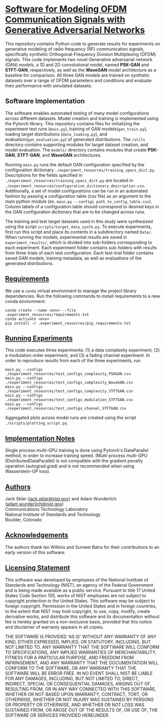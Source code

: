 # <u> **Software for Modeling OFDM Communication Signals with Generative Adversarial Networks** </u>

This repository contains Python code to generate results for experiments on generative modeling of radio frequency (RF) communication signals, specifically synthetic Orthogonal-Frequency Division Multiplexing (OFDM) signals. This code implements two novel Generative adversarial network (GAN) 
models, a 1D and 2D convolutional model, named **PSK-GAN** and **STFT-GAN**, respectively, as well as the **WaveGAN** model architecture as 
a baseline for comparison. All three GAN models are trained on synthetic datasets over a range of OFDM parameters and conditions and evaluate 
their performance with simulated datasets.  

## Software Implementation
The software enables automated testing of many model configurations across different datasets. Model creation and training is implemented
using the Pytorch library. This repository contains files for initializing the experiment test runs (`main.py`), training of GAN models(`gan_train.py`), loading target distributions (`data_loading.py`), and evaluation(`gan_evaluation.py`) of generated distributions. The `/utils` directory contains 
supporting modules for target dataset creation, and model evaluation. The `models/` directory contains modules that create **PSK-GAN**, **STFT-GAN**,
and **WaveGAN** architectures.

Running `main.py` runs the default GAN configuration specified by the configuration dictionary `./experiment_resources/training_specs_dict.py`.
Descriptions for the fields specified in `./experiment_resources/training_specs_dict.py` are located in 
`./experiment_resources/configuration_dictionary_description.csv`. Additionally, a set of model configurations can be run in an automated fashion 
by passing a configuration table (csv file) as an argument to the main python module (ex. `main.py --configs path_to_config_table.csv`). Column labels
of a configuration table should correspond to desired keys in the GAN configuration dictionary that are to be changed across runs. 

The training and test target datasets used in this study were synthesized using the script `scripts/target_data_synth.py`.  To execute experiments, first run this script and place its contents in a subdirectory named `Data/`.  When running the models, experimental results are saved in `experiment_results/`, which is divided into sub-folders corresponding to each experiment. Each experiment folder contains sub-folders with results from three trials of each test configuration.  Each test-trial folder contains saved GAN models, training metadata, as well as evaluations of the generated distributions.

## <u>Requirements</u>
We use a `conda` virtual environment to manage the project library dependencies.
Run the following commands to install requirements to a new conda environment:
```setup
conda create --name <env> --file .experiment_resources/requirements.txt
conda activate <env>
pip install -r .experiment_resources/pip_requirements.txt
```

## <u>Running Experiments</u>
This code executes three experiments: (1) a data complexity experiment, (2) a modulation order experiment, and (3) a fading channel experiment.  In order to reproduce results from each of the three experiments, run
```angular2html
main.py --configs ./experiment_resources/test_configs_complexity_PSKGAN.csv 
main.py --configs ./experiment_resources/test_configs_complexity_WaveGAN.csv
main.py --configs ./experiment_resources/test_configs_complexity_STFTGAN.csv
main.py --configs ./experiment_resources/test_configs_modulation_STFTGAN.csv
main.py --configs ./experiment_resources/test_configs_channel_STFTGAN.csv
```
Aggregated plots across model runs are created using the script `./scripts/plotting_script.py`.

## <u>Implementation Notes</u>
Single process multi-GPU training is done using Pytorch's DataParallel method, in order to increase training speed. 
(Multi-process multi-GPU (DistributedDataParallel) is not compatible with the gradient penalty operation (autograd.grad) 
and is not recommended when using Wasserstein-GP loss).

## <u>Authors</u>
Jack Sklar (jack.sklar@nist.gov) and Adam Wunderlich (adam.wunderlich@nist.gov) \
Communications Technology Laboratory \
National Institute of Standards and Technology \
Boulder, Colorado 

## <u>Acknowledgements</u>
The authors thank Ian Wilkins and Sumeet Batra for their contributions to an early version of this software.

## <u>Licensing Statement</u>
This software was developed by employees of the National Institute of Standards and Technology (NIST), an
agency of the Federal Government and is being made available as a public service. Pursuant to title 17 United
States Code Section 105, works of NIST employees are not subject to copyright protection in the United States.
This software may be subject to foreign copyright.  Permission in the United States and in foreign countries,
to the extent that NIST may hold copyright, to use, copy, modify, create derivative works, and distribute this
software and its documentation without fee is hereby granted on a non-exclusive basis, provided that this
notice and disclaimer of warranty appears in all copies.

THE SOFTWARE IS PROVIDED 'AS IS' WITHOUT ANY WARRANTY OF ANY KIND, EITHER EXPRESSED, IMPLIED, OR STATUTORY,
INCLUDING, BUT NOT LIMITED TO, ANY WARRANTY THAT THE SOFTWARE WILL CONFORM TO SPECIFICATIONS, ANY IMPLIED
WARRANTIES OF MERCHANTABILITY, FITNESS FOR A PARTICULAR PURPOSE, AND FREEDOM FROM INFRINGEMENT, AND ANY WARRANTY
THAT THE DOCUMENTATION WILL CONFORM TO THE SOFTWARE, OR ANY WARRANTY THAT THE SOFTWARE WILL BE ERROR FREE.  IN
NO EVENT SHALL NIST BE LIABLE FOR ANY DAMAGES, INCLUDING, BUT NOT LIMITED TO, DIRECT, INDIRECT, SPECIAL OR
CONSEQUENTIAL DAMAGES, ARISING OUT OF, RESULTING FROM, OR IN ANY WAY CONNECTED WITH THIS SOFTWARE, WHETHER OR NOT
BASED UPON WARRANTY, CONTRACT, TORT, OR OTHERWISE, WHETHER OR NOT INJURY WAS SUSTAINED BY PERSONS OR PROPERTY OR
OTHERWISE, AND WHETHER OR NOT LOSS WAS SUSTAINED FROM, OR AROSE OUT OF THE RESULTS OF, OR USE OF, THE SOFTWARE
OR SERVICES PROVIDED HEREUNDER.

